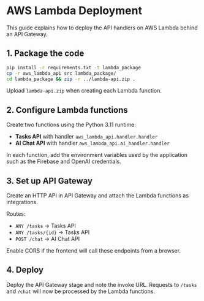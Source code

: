 # AWS Lambda Deployment

This guide explains how to deploy the API handlers on AWS Lambda behind an API Gateway.

## 1. Package the code

```bash
pip install -r requirements.txt -t lambda_package
cp -r aws_lambda_api src lambda_package/
cd lambda_package && zip -r ../lambda-api.zip .
```

Upload `lambda-api.zip` when creating each Lambda function.

## 2. Configure Lambda functions

Create two functions using the Python 3.11 runtime:

- **Tasks API** with handler `aws_lambda_api.handler.handler`
- **AI Chat API** with handler `aws_lambda_api.ai_handler.handler`

In each function, add the environment variables used by the application such as the Firebase and OpenAI credentials.

## 3. Set up API Gateway

Create an HTTP API in API Gateway and attach the Lambda functions as integrations.

Routes:

- `ANY /tasks` -> Tasks API
- `ANY /tasks/{id}` -> Tasks API
- `POST /chat` -> AI Chat API

Enable CORS if the frontend will call these endpoints from a browser.

## 4. Deploy

Deploy the API Gateway stage and note the invoke URL. Requests to `/tasks` and `/chat` will now be processed by the Lambda functions.

